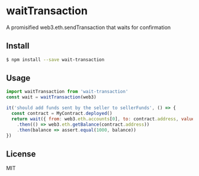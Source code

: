 # waitTransaction
A promisified web3.eth.sendTransaction that waits for confirmation

## Install

```sh
$ npm install --save wait-transaction
```

## Usage

```js
import waitTransaction from 'wait-transaction'
const wait = waitTransaction(web3)

it('should add funds sent by the seller to sellerFunds', () => {
  const contract = MyContract.deployed()
  return wait({ from: web3.eth.accounts[0], to: contract.address, value: 1000 })
    .then(() => web3.eth.getBalance(contract.address))
    .then(balance => assert.equal(1000, balance))
})
```

## License

MIT
